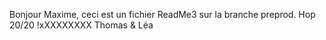 Bonjour Maxime, ceci est un fichier ReadMe3 sur la branche preprod. Hop 20/20 !xXXXXXXXX Thomas & Léa